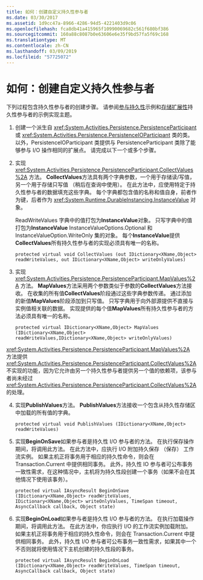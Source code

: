 ```yaml
---
title: 如何：创建自定义持久性参与者
ms.date: 03/30/2017
ms.assetid: 1d9cc47a-8966-4286-94d5-4221403d9c06
ms.openlocfilehash: fca8db41a415965f10990069682c561f680bf386
ms.sourcegitcommit: 160a88c8087b0e63606e6e35f9bd57fa5f69c168
ms.translationtype: MT
ms.contentlocale: zh-CN
ms.lasthandoff: 03/09/2019
ms.locfileid: "57725072"
---
```

# <a name="how-to-create-a-custom-persistence-participant"></a>如何：创建自定义持久性参与者
下列过程包含持久性参与者的创建步骤。 请参阅[参与持久性](https://go.microsoft.com/fwlink/?LinkID=177735)示例和[存储扩展性](store-extensibility.md)持久性参与者的示例实现主题。  
  
1.  创建一个派生自 <xref:System.Activities.Persistence.PersistenceParticipant> 或 <xref:System.Activities.Persistence.PersistenceIOParticipant> 类的类。 以外，PersistenceIOParticipant 类提供与 PersistenceParticipant 类除了能够参与 I/O 操作相同的扩展点。 请完成以下一个或多个步骤。  
  
2.  实现 <xref:System.Activities.Persistence.PersistenceParticipant.CollectValues%2A> 方法。 **CollectValues**方法具有两个字典参数，一个用于存储读/写值，另一个用于存储只写值 （稍后在查询中使用）。 在此方法中，应使用特定于持久性参与者的数据填充这些字典。 每个字典都包含值的名称和值自身，前者作为键，后者作为 <xref:System.Runtime.DurableInstancing.InstanceValue> 对象。  
  
     ReadWriteValues 字典中的值打包为**InstanceValue**对象。 只写字典中的值打包为**InstanceValue** InstanceValueOptions.Optional 和 InstanceValueOption.WriteOnly 集的对象。 每个**InstanceValue**提供**CollectValues**所有持久性参与者的实现必须具有唯一的名称。  
  
    ```  
    protected virtual void CollectValues (out IDictionary<XName,Object> readWriteValues, out IDictionary<XName,Object> writeOnlyValues)  
    ```  
  
3.  实现 <xref:System.Activities.Persistence.PersistenceParticipant.MapValues%2A> 方法。 **MapValues**方法采用两个参数类似于参数的**CollectValues**方法接收。 在收集的所有值**CollectValues**阶段通过这些字典参数传递。 通过添加的新值**MapValues**阶段添加到只写值。  只写字典用于向外部源提供不直接与实例值相关联的数据。 实现提供的每个值**MapValues**所有持久性参与者的方法必须具有唯一的名称。  
  
    ```  
    protected virtual IDictionary<XName,Object> MapValues (IDictionary<XName,Object> readWriteValues,IDictionary<XName,Object> writeOnlyValues)  
    ```  
  
     
  <xref:System.Activities.Persistence.PersistenceParticipant.MapValues%2A> 方法提供 <xref:System.Activities.Persistence.PersistenceParticipant.CollectValues%2A> 不实现的功能，因为它允许由另一个持久性参与者提供另一个值的依赖项，该参与者尚未经过 <xref:System.Activities.Persistence.PersistenceParticipant.CollectValues%2A> 的处理。  
  
4.  实现**PublishValues**方法。 **PublishValues**方法接收一个包含从持久性存储区中加载的所有值的字典。  
  
    ```  
    protected virtual void PublishValues (IDictionary<XName,Object> readWriteValues)  
    ```  
  
5.  实现**BeginOnSave**如果参与者是持久性 I/O 参与者的方法。 在执行保存操作期间，将调用此方法。 在此方法中，应执行 I/O 附加持久保存 （保存） 工作流实例。  如果主机正将事务用于相应的持久性命令，则会在 Transaction.Current 中提供相同事务。  此外，持久性 IO 参与者可公布事务一致性需求，在这种情况中，主机将为持久性段创建一个事务（如果不会在其他情况下使用该事务）。  
  
    ```  
    protected virtual IAsyncResult BeginOnSave (IDictionary<XName,Object> readWriteValues, IDictionary<XName,Object> writeOnlyValues, TimeSpan timeout, AsyncCallback callback, Object state)  
    ```  
  
6.  实现**BeginOnLoad**如果参与者是持久性 I/O 参与者的方法。 在执行加载操作期间，将调用此方法。 在此方法中，你应执行 I/O 的工作流实例加载附加。 如果主机正将事务用于相应的持久性命令，则会在 Transaction.Current 中提供相同事务。 此外，持久性 I/O 参与者可公布事务一致性需求，如果其中一个不否则就将使用情况下主机创建的持久性段的事务。  
  
    ```  
    protected virtual IAsyncResult BeginOnLoad (IDictionary<XName,Object> readWriteValues, TimeSpan timeout, AsyncCallback callback, Object state)  
    ```
